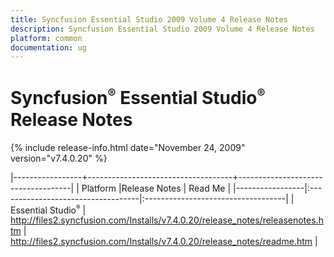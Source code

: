 ```yaml
---
title: Syncfusion Essential Studio 2009 Volume 4 Release Notes  
description: Syncfusion Essential Studio 2009 Volume 4 Release Notes  
platform: common
documentation: ug
---
```


# Syncfusion<sup style="font-size:70%">&reg;</sup> Essential Studio<sup style="font-size:70%">&reg;</sup> Release Notes  

{% include release-info.html date="November 24, 2009"  version="v7.4.0.20" %} 

|-----------------+------------------------------------+------------------------------------|
|   Platform      |Release Notes                       | Read Me                            |
|-----------------|:-----------------------------------|:-----------------------------------|
| Essential Studio<sup style="font-size:70%">&reg;</sup>  | <http://files2.syncfusion.com/Installs/v7.4.0.20/release_notes/releasenotes.htm> | <http://files2.syncfusion.com/Installs/v7.4.0.20/release_notes/readme.htm> |



